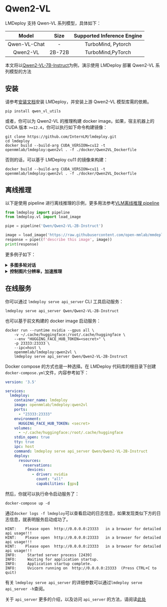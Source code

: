 # Qwen2-VL

LMDeploy 支持 Qwen-VL 系列模型，具体如下：

|    Model     |  Size  | Supported Inference Engine |
| :----------: | :----: | :------------------------: |
| Qwen-VL-Chat |   -    |     TurboMind, Pytorch     |
|   Qwen2-VL   | 2B-72B |     TurboMind,PyTorch      |

本文将以[Qwen2-VL-7B-Instruct](https://huggingface.co/Qwen/Qwen2-VL-7B-Instruct)为例，演示使用 LMDeploy 部署 Qwen2-VL 系列模型的方法

## 安装

请参考[安装文档](../get_started/installation.md)安装 LMDeploy，并安装上游 Qwen2-VL 模型库需的依赖。

```shell
pip install qwen_vl_utils
```

或者，你可以为 Qwen2-VL 的推理构建 docker image。如果，宿主机器上的 CUDA 版本 `>=12.4`，你可以执行如下命令构建镜像：

```
git clone https://github.com/InternLM/lmdeploy.git
cd lmdeploy
docker build --build-arg CUDA_VERSION=cu12 -t openmmlab/lmdeploy:qwen2vl . -f ./docker/Qwen2VL_Dockerfile
```

否则的话，可以基于 LMDeploy cu11 的镜像来构建：

```shell
docker build --build-arg CUDA_VERSION=cu11 -t openmmlab/lmdeploy:qwen2vl . -f ./docker/Qwen2VL_Dockerfile
```

## 离线推理

以下是使用 pipeline 进行离线推理的示例，更多用法参考[VLM离线推理 pipeline](./vl_pipeline.md)

```python
from lmdeploy import pipeline
from lmdeploy.vl import load_image

pipe = pipeline('Qwen/Qwen2-VL-2B-Instruct')

image = load_image('https://raw.githubusercontent.com/open-mmlab/mmdeploy/main/tests/data/tiger.jpeg')
response = pipe((f'describe this image', image))
print(response)
```

更多例子如下：

<details>
  <summary>
    <b>多图多轮对话</b>
  </summary>

```python
from lmdeploy import pipeline, GenerationConfig

pipe = pipeline('Qwen/Qwen2-VL-2B-Instruct', log_level='INFO')
messages = [
    dict(role='user', content=[
        dict(type='text', text='Describe the two images in detail.'),
        dict(type='image_url', image_url=dict(url='https://raw.githubusercontent.com/QwenLM/Qwen-VL/master/assets/mm_tutorial/Beijing_Small.jpeg')),
        dict(type='image_url', image_url=dict(url='https://raw.githubusercontent.com/QwenLM/Qwen-VL/master/assets/mm_tutorial/Chongqing_Small.jpeg'))
    ])
]
out = pipe(messages, gen_config=GenerationConfig(top_k=1))

messages.append(dict(role='assistant', content=out.text))
messages.append(dict(role='user', content='What are the similarities and differences between these two images.'))
out = pipe(messages, gen_config=GenerationConfig(top_k=1))
```

</details>

<details>
  <summary>
    <b>控制图片分辨率，加速推理</b>
  </summary>

```python
from lmdeploy import pipeline, GenerationConfig

pipe = pipeline('Qwen/Qwen2-VL-2B-Instruct', log_level='INFO')

min_pixels = 64 * 28 * 28
max_pixels = 64 * 28 * 28
messages = [
    dict(role='user', content=[
        dict(type='text', text='Describe the two images in detail.'),
        dict(type='image_url', image_url=dict(min_pixels=min_pixels, max_pixels=max_pixels, url='https://raw.githubusercontent.com/QwenLM/Qwen-VL/master/assets/mm_tutorial/Beijing_Small.jpeg')),
        dict(type='image_url', image_url=dict(min_pixels=min_pixels, max_pixels=max_pixels, url='https://raw.githubusercontent.com/QwenLM/Qwen-VL/master/assets/mm_tutorial/Chongqing_Small.jpeg'))
    ])
]
out = pipe(messages, gen_config=GenerationConfig(top_k=1))

messages.append(dict(role='assistant', content=out.text))
messages.append(dict(role='user', content='What are the similarities and differences between these two images.'))
out = pipe(messages, gen_config=GenerationConfig(top_k=1))
```

</details>

## 在线服务

你可以通过 `lmdeploy serve api_server` CLI 工具启动服务：

```shell
lmdeploy serve api_server Qwen/Qwen2-VL-2B-Instruct
```

也可以基于前文构建的 docker image 启动服务：

```shell
docker run --runtime nvidia --gpus all \
    -v ~/.cache/huggingface:/root/.cache/huggingface \
    --env "HUGGING_FACE_HUB_TOKEN=<secret>" \
    -p 23333:23333 \
    --ipc=host \
    openmmlab/lmdeploy:qwen2vl \
    lmdeploy serve api_server Qwen/Qwen2-VL-2B-Instruct
```

Docker compose 的方式也是一种选择。在 LMDeploy 代码库的根目录下创建`docker-compose.yml`文件，内容参考如下：

```yaml
version: '3.5'

services:
  lmdeploy:
    container_name: lmdeploy
    image: openmmlab/lmdeploy:qwen2vl
    ports:
      - "23333:23333"
    environment:
      HUGGING_FACE_HUB_TOKEN: <secret>
    volumes:
      - ~/.cache/huggingface:/root/.cache/huggingface
    stdin_open: true
    tty: true
    ipc: host
    command: lmdeploy serve api_server Qwen/Qwen2-VL-2B-Instruct
    deploy:
      resources:
        reservations:
          devices:
            - driver: nvidia
              count: "all"
              capabilities: [gpu]
```

然后，你就可以执行命令启动服务了：

```shell
docker-compose up -d
```

通过`docker logs -f lmdeploy`可以查看启动的日志信息，如果发现类似下方的日志信息，就表明服务启动成功了。

```text
HINT:    Please open  http://0.0.0.0:23333   in a browser for detailed api usage!!!
HINT:    Please open  http://0.0.0.0:23333   in a browser for detailed api usage!!!
HINT:    Please open  http://0.0.0.0:23333   in a browser for detailed api usage!!!
INFO:     Started server process [2439]
INFO:     Waiting for application startup.
INFO:     Application startup complete.
INFO:     Uvicorn running on  http://0.0.0.0:23333  (Press CTRL+C to quit)
```

有关 `lmdeploy serve api_server` 的详细参数可以通过`lmdeploy serve api_server -h`查阅。

关于 `api_server` 更多的介绍，以及访问 `api_server` 的方法，请阅读[此处](api_server_vl.md)
